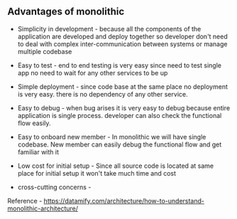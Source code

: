 ## Advantages of monolithic

- Simplicity in development - because all the components of the application are developed and deploy together so developer don't need to deal with complex inter-communication between systems or manage multiple codebase

- Easy to test -  end to end testing is very easy since need to test single app no need to wait for any other services to be up 

- Simple deployment - since code base at the same place no deployment is very easy. there is no dependency of any other service.

- Easy to debug - when bug arises it is very easy to debug because entire application is single process. developer can also check the functional flow easily.

- Easy to onboard new member - In monolithic we will have single codebase. New member can easily debug the functional flow and get familiar with it

- Low cost for initial setup - Since all source code is located at same place for initial setup it won't take much time and cost

- cross-cutting concerns -  



Reference - https://datamify.com/architecture/how-to-understand-monolithic-architecture/